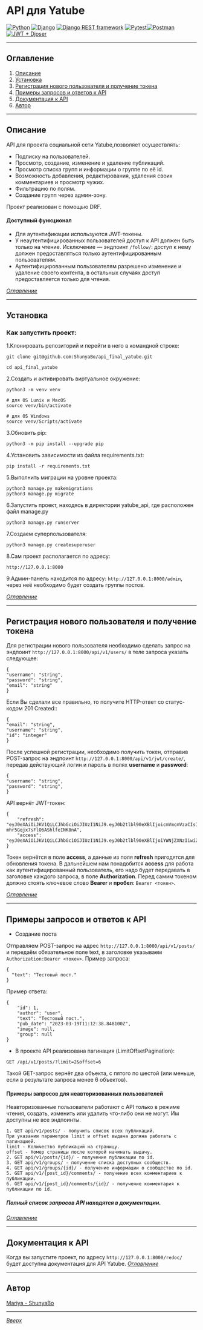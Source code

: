 # API для Yatube

[![Python](https://img.shields.io/badge/-Python-lightgrey)](https://www.python.org/) [![Django](https://img.shields.io/badge/-Django-lightgrey)](https://www.djangoproject.com/) [![Django REST framework](https://img.shields.io/badge/-Django%20REST%20framework-lightgrey)](https://www.django-rest-framework.org/) [![Pytest](https://img.shields.io/badge/-Pytest-lightgrey)](https://docs.pytest.org/en/6.2.x/)[![Postman](https://img.shields.io/badge/-Postman-lightgrey)](https://www.postman.com/) [![JWT + Djoser](https://img.shields.io/badge/-JWT%20%2B%20Djoser-lightgrey)](https://djoser.readthedocs.io/en/latest/introduction.html)
___
## Оглавление <a id="Content"></a>
1. [Описание](#Description)
2. [Установка](#Installation)
3. [Регистрация нового пользователя и получение токена](#Registration)
3. [Примеры запросов и ответов к API](#Examples)
4. [Документация к API](#Documentation)
5. [Автор](#Author)
___
## Описание <a id="Description"></a>

API для проекта социальной сети Yatube,позволяет осуществлять: 
* Подписку на пользователей.
* Просмотр, создание, изменение и удаление публикаций.
* Просмотр списка групп и информации о группе по её id.
* Возможность добавления, редактирования, удаления своих комментариев и просмотр чужих.
* Фильтрацию по полям.
* Создание групп через админ-зону.

Проект реализован с помощью DRF.


#### Доступный функционал
* Для аутентификации используются JWT-токены.
* У неаутентифицированных пользователей доступ к API должен быть только на чтение. Исключение — эндпоинт ```/follow/```: доступ к нему должен предоставляться только аутентифицированным пользователям.
* Аутентифицированным пользователям разрешено изменение и удаление своего контента, в остальных случаях доступ предоставляется только для чтения.


[*Оглавление*](#Content)
___
##  Установка <a id="Installation"></a>
### Как запустить проект:

1.Клонировать репозиторий и перейти в него в командной строке:

```
git clone git@github.com:ShunyaBo/api_final_yatube.git
```

```
cd api_final_yatube
```

2.Cоздать и активировать виртуальное окружение:

```
python3 -m venv venv
```

```
# для OS Lunix и MacOS
source venv/bin/activate

# для OS Windows
source venv/Scripts/activate
```

3.Обновить pip:

```
python3 -m pip install --upgrade pip
```

4.Установить зависимости из файла requirements.txt:

```
pip install -r requirements.txt
```

5.Выполнить миграции на уровне проекта:

```
python3 manage.py makemigrations
python3 manage.py migrate
```
6.Запустить проект, находясь в директории yatube_api, где расположен файл manage.py
```
python3 manage.py runserver
```
7.Создаем суперпользователя:
```
python3 manage.py createsuperuser
```
8.Сам проект располагается по адреcу:
```
http://127.0.0.1:8000
```
9.Админ-панель находится по адресу: ```http://127.0.0.1:8000/admin```, через неё необходимо будет создать группы постов.

[*Оглавление*](#Content)
___
## Регистрация нового пользователя и получение токена<a id="Registration"></a>
Для регистрации нового пользователя необходимо сделать запрос на эндпоинт ```http://127.0.0.1:8000/api/v1/users/``` в теле запроса указать следующее:
```
{
"username": "string",
"password": "string",
"email": "string"
}
```
Если Вы сделали все правильно, то получите HTTP-ответ со статус-кодом 201 Created::
```
{
"email": "string",
"username": "string",
"id": "integer"
}
```
После успешной регистрации, необходимо получить токен, отправив POST-запрос на эндпоинт ```http://127.0.0.1:8000/api/v1/jwt/create/```, передав действующий логин и пароль в полях **username** и **password**:
```
{
"username": "string",
"password": "string",
}
```
API вернёт JWT-токен:
```
{
    "refresh": "eyJ0eXAiOiJKV1QiLCJhbGciOiJIUzI1NiJ9.eyJ0b2tlbl90eXBlIjoicmVmcmVzaCIsImV4cCI6MTYyMDk0MTQ3NywianRpIjoiODUzYzE5MTg5NzMwNDQwNTk1ZjI3ZTBmOTAzZDcxZDEiLCJ1c2VyX2lkIjoxfQ.0vJBPIUZG4MjeU_Q-mhr5Gqjx7sFlO6AShlfeINK8nA",
    "access": "eyJ0eXAiOiJKV1QiLCJhbGciOiJIUzI1NiJ9.eyJ0b2tlbl90eXBlIjoiYWNjZXNzIiwiZXhwIjoxNjIwODU1Mzc3LCJqdGkiOiJkY2EwNmRiYTEzNWQ0ZjNiODdiZmQ3YzU2Y2ZjNGE0YiIsInVzZXJfaWQiOjF9.eZfkpeNVfKLzBY7U0h5gMdTwUnGP3LjRn5g8EIvWlVg"
} 
```
Токен вернётся в поле **access**, а данные из поля **refresh** пригодятся для обновления токена. 
В дальнейшем нам понадобится **access** для работа как аутентифицированный пользователь, его надо будет передавать в заголовке каждого запроса, в поле **Authorization**. Перед самим токеном должно стоять ключевое слово **Bearer** и **пробел**: ```Bearer <токен>```.

[*Оглавление*](#Content)
___
## Примеры запросов и ответов к API<a id="Examples"></a>
* Создание поста

Отправляем POST-запрос на адрес ```http://127.0.0.1:8000/api/v1/posts/``` и передаём обязательное поле text, в заголовке указываем ```Authorization:Bearer <токен>```.
Пример запроса:
```
{
  "text": "Тестовый пост."
}
```
Пример ответа:
```
{
    "id": 1,
    "author": "user",
    "text": "Тестовый пост.",
    "pub_date": "2023-03-19T11:12:38.848100Z",
    "image": null,
    "group": null
}
```
* В проекте API реализована пагинация (LimitOffsetPagination):
```
GET /api/v1/posts/?limit=2&offset=6
```
Такой GET-запрос вернёт два объекта, с пятого по шестой (или меньше, если в результате запроса менее 6 объектов).

#### Примеры запросов для неавторизованных пользователей
Неавторизованные пользователи работают с API только в режиме чтения, создать, изменить или удалить что-либо они не могут. Им доступны не все эндпоинты.
```
1. GET api/v1/posts/ - получить список всех публикаций.
При указании параметров limit и offset выдача должна работать с пагинацией.
limit - Количество публикаций на страницу.
offset - Номер страницы после которой начинать выдачу.
2. GET api/v1/posts/{id}/ - получение публикации по id.
3. GET api/v1/groups/ - получение списка доступных сообществ.
4. GET api/v1/groups/{id}/ - получение информации о сообществе по id.
5. GET api/v1/{post_id}/comments/ - получение всех комментариев к публикации.
6. GET api/v1/{post_id}/comments/{id}/ - получение комментария к публикации по id.
```
##### Полный список запросов API находятся в документации.

[*Оглавление*](#Content)
___
## Документация к API<a id="Documentation"></a>
Когда вы запустите проект, по адресу ```http://127.0.0.1:8000/redoc/``` будет доступна документация для API Yatube.
[*Оглавление*](#Content)
___
## Автор<a id="Author"></a>
[Mariya - ShunyaBo](https://github.com/ShunyaBo)
___
[*Вверх*](#Content)